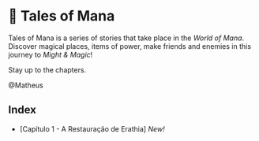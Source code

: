 # 📖 Tales of Mana

Tales of Mana is a series of stories that take place in the _World of Mana_.
Discover magical places, items of power, make friends and enemies in this journey to _Might & Magic_!

Stay up to the chapters.

@Matheus

## Index

- [Capítulo 1 - A Restauração de Erathia] _New!_
